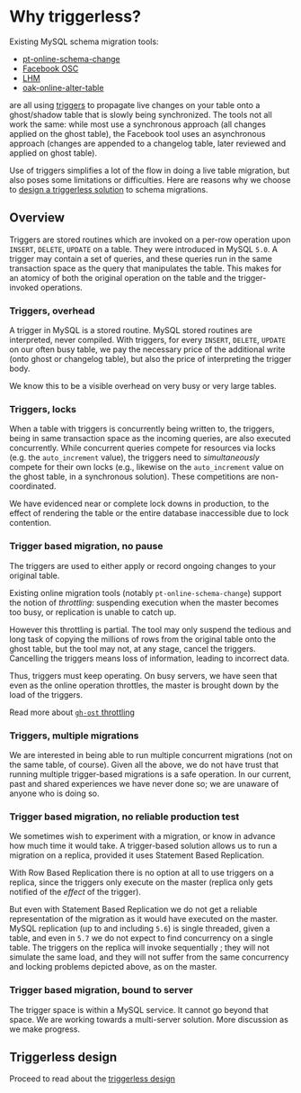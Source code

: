 # Why triggerless?

Existing MySQL schema migration tools:

- [pt-online-schema-change](https://www.percona.com/doc/percona-toolkit/2.2/pt-online-schema-change.html)
- [Facebook OSC](https://www.facebook.com/notes/mysql-at-facebook/online-schema-change-for-mysql/430801045932/)
- [LHM](https://github.com/soundcloud/lhm)
- [oak-online-alter-table](https://github.com/shlomi-noach/openarkkit)

are all using [triggers](http://dev.mysql.com/doc/refman/5.6/en/triggers.html) to propagate live changes on your table onto a ghost/shadow table that is slowly being synchronized. The tools not all work the same: while most use a synchronous approach (all changes applied on the ghost table), the Facebook tool uses an asynchronous approach (changes are appended to a changelog table, later reviewed and applied on ghost table).

Use of triggers simplifies a lot of the flow in doing a live table migration, but also poses some limitations or difficulties. Here are reasons why we choose to [design a triggerless solution](triggerless-design.md) to schema migrations.


## Overview

Triggers are stored routines which are invoked on a per-row operation upon `INSERT`, `DELETE`, `UPDATE` on a table.
They were introduced in MySQL `5.0`.
A trigger may contain a set of queries, and these queries run in the same transaction space as the query that manipulates the table. This makes for an atomicy of both the original operation on the table and the trigger-invoked operations.

### Triggers, overhead

A trigger in MySQL is a stored routine. MySQL stored routines are interpreted, never compiled. With triggers, for every `INSERT`, `DELETE`, `UPDATE` on our often busy table, we pay the necessary price of the additional write (onto ghost or changelog table), but also the price of interpreting the trigger body.

We know this to be a visible overhead on very busy or very large tables.

### Triggers, locks

When a table with triggers is concurrently being written to, the triggers, being in same transaction space as the incoming queries, are also executed concurrently. While concurrent queries compete for resources via locks (e.g. the `auto_increment` value), the triggers need to _simultaneously_ compete for their own locks (e.g., likewise on the `auto_increment` value on the ghost table, in a synchronous solution). These competitions are non-coordinated.

We have evidenced near or complete lock downs in production, to the effect of rendering the table or the entire database inaccessible due to lock contention.

### Trigger based migration, no pause

The triggers are used to either apply or record ongoing changes to your original table.

Existing online migration tools (notably `pt-online-schema-change`) support the notion of _throttling_: suspending execution when the master becomes too busy, or replication is unable to catch up.

However this throttling is partial. The tool may only suspend the tedious and long task of copying the millions of rows from the original table onto the ghost table, but the tool may not, at any stage, cancel the triggers. Cancelling the triggers means loss of information, leading to incorrect data.

Thus, triggers must keep operating. On busy servers, we have seen that even as the online operation throttles, the master is brought down by the load of the triggers.

Read more about [`gh-ost` throttling](throttle.md)

### Triggers, multiple migrations

We are interested in being able to run multiple concurrent migrations (not on the same table, of course). Given all the above, we do not have trust that running multiple trigger-based migrations is a safe operation. In our current, past and shared experiences we have never done so; we are unaware of anyone who is doing so.

### Trigger based migration, no reliable production test

We sometimes wish to experiment with a migration, or know in advance how much time it would take. A trigger-based solution allows us to run a migration on a replica, provided it uses Statement Based Replication.

With Row Based Replication there is no option at all to use triggers on a replica, since the triggers only execute on the master (replica only gets notified of the _effect_ of the trigger).

But even with Statement Based Replication we do not get a reliable representation of the migration as it would have executed on the master. MySQL replication (up to and including `5.6`) is single threaded, given a table, and even in `5.7` we do not expect to find concurrency on a single table. The triggers on the replica will invoke sequentially ; they will not simulate the same load, and they will not suffer from the same concurrency and locking problems depicted above, as on the master.

### Trigger based migration, bound to server

The trigger space is within a MySQL service. It cannot go beyond that space. We are working towards a multi-server solution. More discussion as we make progress.

## Triggerless design

Proceed to read about the [triggerless design](triggerless-design.md)
